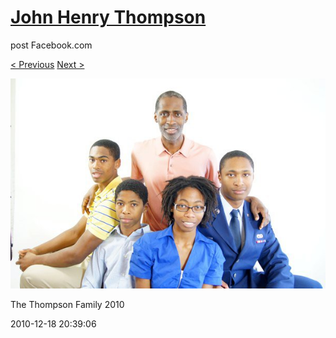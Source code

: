 # [John Henry Thompson](../README.md)
post Facebook.com

[< Previous](2010-12-18-42.md) [Next >](2009-12-31-2.md)

[![](../media/2010-12-18/Fam-2010-The-Thompson-Family-2010.jpg)](../README.md)

The Thompson Family 2010

2010-12-18 20:39:06